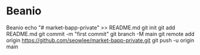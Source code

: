 # Beanio
Beanio
echo "# market-bapp-private" >> README.md
git init
git add README.md
git commit -m "first commit"
git branch -M main
git remote add origin https://github.com/seowlee/market-bapp-private.git
git push -u origin main
